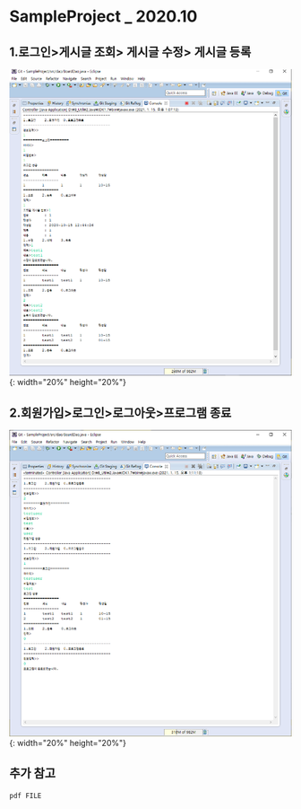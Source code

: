 SampleProject _ 2020.10
======================
## 1.로그인>게시글 조회> 게시글 수정> 게시글 등록

![Screenshot](/sampleProject01.png){: width="20%" height="20%"}

## 2.회원가입>로그인>로그아웃>프로그램 종료

![Screenshot](/sampleProject02.png){: width="20%" height="20%"}


## 추가 참고
```
pdf FILE
```
